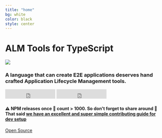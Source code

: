 ```yaml
---
title: "home"
bg: white
color: black
style: center
---
```


# ALM Tools for TypeScript

<img src="https://raw.githubusercontent.com/alm-tools/alm/master/resources/icon.png"/>

### A language that can create E2E applications deserves hand crafted Application Lifecycle Management tools.

<iframe src="https://ghbtns.com/github-btn.html?user=alm-tools&repo=alm&type=star&count=true&size=large" frameborder="0" scrolling="0" width="160px" height="30px"></iframe>
<iframe src="https://ghbtns.com/github-btn.html?user=alm-tools&repo=alm&type=fork&count=true&size=large" frameborder="0" scrolling="0" width="160px" height="30px"></iframe>
<div style="margin-bottom:18px"></div>  

#### ⚠️ NPM releases once 🌟 count > 1000. So don't forget to share around 🌹 That said [we have an excellent and super simple contributing guide for dev setup](https://github.com/alm-tools/alm/blob/master/docs/contributing/README.md)

<span id="forkongithub">
  <a href="{{ site.source_link }}" class="bg-blue">
    Open Source
  </a>
</span>
